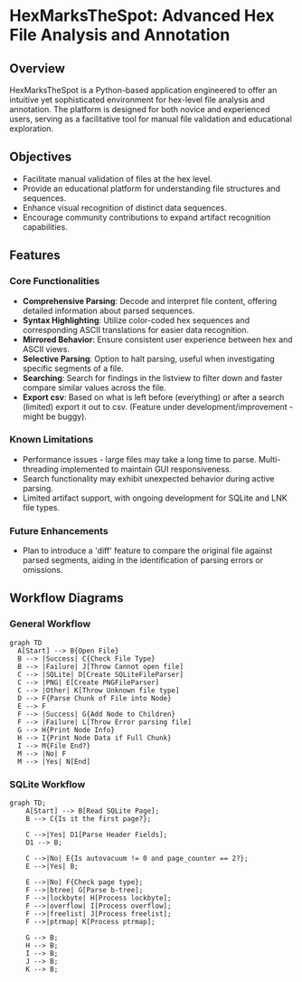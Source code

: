 # HexMarksTheSpot: Advanced Hex File Analysis and Annotation

## Overview

HexMarksTheSpot is a Python-based application engineered to offer an intuitive yet sophisticated environment for hex-level file analysis and annotation. The platform is designed for both novice and experienced users, serving as a facilitative tool for manual file validation and educational exploration.

## Objectives

- Facilitate manual validation of files at the hex level.
- Provide an educational platform for understanding file structures and sequences.
- Enhance visual recognition of distinct data sequences.
- Encourage community contributions to expand artifact recognition capabilities.

## Features

### Core Functionalities

- **Comprehensive Parsing**: Decode and interpret file content, offering detailed information about parsed sequences.
- **Syntax Highlighting**: Utilize color-coded hex sequences and corresponding ASCII translations for easier data recognition.
- **Mirrored Behavior**: Ensure consistent user experience between hex and ASCII views.
- **Selective Parsing**: Option to halt parsing, useful when investigating specific segments of a file.
- **Searching**: Search for findings in the listview to filter down and faster compare similar values across the file.
- **Export csv**: Based on what is left before (everything) or after a search (limited) export it out to csv. (Feature under development/improvement - might be buggy).

### Known Limitations

- Performance issues - large files may take a long time to parse. Multi-threading implemented to maintain GUI responsiveness.
- Search functionality may exhibit unexpected behavior during active parsing.
- Limited artifact support, with ongoing development for SQLite and LNK file types.

### Future Enhancements

- Plan to introduce a 'diff' feature to compare the original file against parsed segments, aiding in the identification of parsing errors or omissions.

## Workflow Diagrams

### General Workflow


```mermaid
graph TD
  A[Start] --> B{Open File}
  B --> |Success| C{Check File Type}
  B --> |Failure| J[Throw Cannot open file]
  C --> |SQLite| D[Create SQLiteFileParser]
  C --> |PNG| E[Create PNGFileParser]
  C --> |Other| K[Throw Unknown file type]
  D --> F{Parse Chunk of File into Node}
  E --> F
  F --> |Success| G{Add Node to Children}
  F --> |Failure| L[Throw Error parsing file]
  G --> H{Print Node Info}
  H --> I{Print Node Data if Full Chunk}
  I --> M{File End?}
  M --> |No| F
  M --> |Yes| N[End]
```

### SQLite Workflow

```mermaid
graph TD;
    A[Start] --> B[Read SQLite Page];
    B --> C{Is it the first page?};
    
    C -->|Yes| D1[Parse Header Fields];
    D1 --> B;

    C -->|No| E{Is autovacuum != 0 and page_counter == 2?};
    E -->|Yes| B;
    
    E -->|No| F{Check page type};
    F -->|btree| G[Parse b-tree];
    F -->|lockbyte| H[Process lockbyte];
    F -->|overflow| I[Process overflow];
    F -->|freelist| J[Process freelist];
    F -->|ptrmap| K[Process ptrmap];
    
    G --> B;
    H --> B;
    I --> B;
    J --> B;
    K --> B;
```